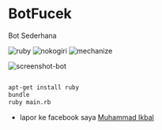 # BotFucek
Bot Sederhana

![ruby](https://img.shields.io/badge/ruby-dev-purple "ruby")
![nokogiri](https://img.shields.io/badge/nokogiri-1.8.1-green "nokogiri -v 1.8.1")
![mechanize](https://img.shields.io/badge/mechanize-2.7.6-green "mechanize -v 2.7.6")

![screenshot-bot](https://github.com/ikbal-hanafi/BotFucek/screenshot-bot.jpg?raw=true "Menu")


```bash

apt-get install ruby
bundle
ruby main.rb

```

+ lapor ke facebook saya <a href="fb.me/Xiuz.Maoundis">Muhammad Ikbal</a>
